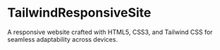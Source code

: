 # TailwindResponsiveSite
A responsive website crafted with HTML5, CSS3, and Tailwind CSS for seamless adaptability across devices.
